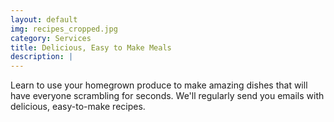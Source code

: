 ```yaml
---
layout: default
img: recipes_cropped.jpg
category: Services
title: Delicious, Easy to Make Meals
description: |
---
```

Learn to use your homegrown produce to make amazing dishes that will have everyone scrambling for seconds. We'll regularly send you emails with delicious, easy-to-make recipes.
